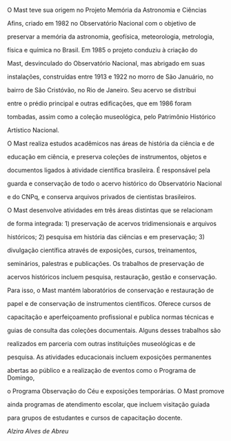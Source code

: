 

O Mast teve sua origem no Projeto Memória da Astronomia e Ciências

Afins, criado em 1982 no Observatório Nacional com o objetivo de

preservar a memória da astronomia, geofísica, meteorologia, metrologia,

física e química no Brasil. Em 1985 o projeto conduziu à criação do

Mast, desvinculado do Observatório Nacional, mas abrigado em suas

instalações, construídas entre 1913 e 1922 no morro de São Januário, no

bairro de São Cristóvão, no Rio de Janeiro. Seu acervo se distribui

entre o prédio principal e outras edificações, que em 1986 foram

tombadas, assim como a coleção museológica, pelo Patrimônio Histórico

Artístico Nacional.



O Mast realiza estudos acadêmicos nas áreas de história da ciência e de

educação em ciência, e preserva coleções de instrumentos, objetos e

documentos ligados à atividade científica brasileira. É responsável pela

guarda e conservação de todo o acervo histórico do Observatório Nacional

e do CNPq, e conserva arquivos privados de cientistas brasileiros.



O Mast desenvolve atividades em três áreas distintas que se relacionam

de forma integrada: 1) preservação de acervos tridimensionais e arquivos

históricos; 2) pesquisa em história das ciências e em preservação; 3)

divulgação científica através de exposições, cursos, treinamentos,

seminários, palestras e publicações. Os trabalhos de preservação de

acervos históricos incluem pesquisa, restauração, gestão e conservação.

Para isso, o Mast mantém laboratórios de conservação e restauração de

papel e de conservação de instrumentos científicos. Oferece cursos de

capacitação e aperfeiçoamento profissional e publica normas técnicas e

guias de consulta das coleções documentais. Alguns desses trabalhos são

realizados em parceria com outras instituições museológicas e de

pesquisa. As atividades educacionais incluem exposições permanentes

abertas ao público e a realização de eventos como o Programa de Domingo,

o Programa Observação do Céu e exposições temporárias. O Mast promove

ainda programas de atendimento escolar, que incluem visitação guiada

para grupos de estudantes e cursos de capacitação docente.



*Alzira Alves de Abreu*



